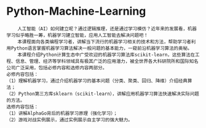 # Python-Machine-Learning
        人工智能（AI）如何建立呢？通过逻辑推理，还是通过学习模仿？近年来的发展看，机器学习似乎略胜一筹，机器学习建立智能，应用人工智能去解决问题吧！
        本课程面向各类编程学习者，讲解当下流行的机器学习相关的技术和方法，帮助学习者利用Python语言掌握机器学习算法解决一般问题的基本能力，一窥前沿机器学习算法的奥秘。
        本课程介绍Python计算生态中广受欢迎的机器学习算法库scikit-learn，这些算法在工程、信息、管理、经济等学科领域具有极其广泛的应用潜力，被全世界各大科研院所和国际知名公司广泛采用，包括必修内容和选修内容两部分。
    必修内容包括：
    （1）理解机器学习，通过介绍机器学习的基本问题（分类、聚类、回归、降维）介绍经典算法；
    （2）Python第三方库sklearn（scikit-learn），讲解应用机器学习算法快速解决实际问题的方法。
    选修内容包括：
    （1）讲解AlphaGo背后的机器学习原理（强化学习）；
    （2）游戏对战实例展示，通过实例展示自主学习的强大魅力。

